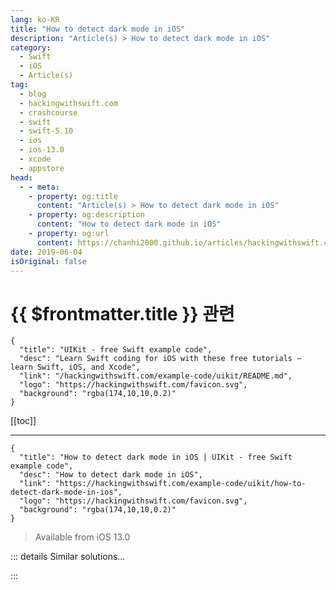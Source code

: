 ```yaml
---
lang: ko-KR
title: "How to detect dark mode in iOS"
description: "Article(s) > How to detect dark mode in iOS"
category:
  - Swift
  - iOS
  - Article(s)
tag: 
  - blog
  - hackingwithswift.com
  - crashcourse
  - swift
  - swift-5.10
  - ios
  - ios-13.0
  - xcode
  - appstore
head:
  - - meta:
    - property: og:title
      content: "Article(s) > How to detect dark mode in iOS"
    - property: og:description
      content: "How to detect dark mode in iOS"
    - property: og:url
      content: https://chanhi2000.github.io/articles/hackingwithswift.com/example-code/uikit/how-to-detect-dark-mode-in-ios.html
date: 2019-06-04
isOriginal: false
---
```


# {{ $frontmatter.title }} 관련

```component VPCard
{
  "title": "UIKit - free Swift example code",
  "desc": "Learn Swift coding for iOS with these free tutorials – learn Swift, iOS, and Xcode",
  "link": "/hackingwithswift.com/example-code/uikit/README.md",
  "logo": "https://hackingwithswift.com/favicon.svg",
  "background": "rgba(174,10,10,0.2)"
}
```

[[toc]]

---

```component VPCard
{
  "title": "How to detect dark mode in iOS | UIKit - free Swift example code",
  "desc": "How to detect dark mode in iOS",
  "link": "https://hackingwithswift.com/example-code/uikit/how-to-detect-dark-mode-in-ios",
  "logo": "https://hackingwithswift.com/favicon.svg",
  "background": "rgba(174,10,10,0.2)"
}
```

> Available from iOS 13.0

<!-- TODO: 작성 -->

<!--
If you need to take specific action depending on whether your user is running in light mode or dark mode – for example, doing some different drawing – then you should query the `userInterfaceStyle` of your view controller’s trait collection.

For example, this will print one of two messages when the user taps the screen depending on whether the device is set to light mode or dark mode:

```swift
override func touchesBegan(_ touches: Set<UITouch>, with event: UIEvent?) {
    if traitCollection.userInterfaceStyle == .light {
        print("Light mode")
    } else {
        print("Dark mode")
    }
}
```

-->

::: details Similar solutions…

<!--
/quick-start/swiftui/how-to-detect-dark-mode">How to detect dark mode 
/quick-start/swiftui/how-to-show-different-images-and-other-views-in-light-or-dark-mode">How to show different images and other views in light or dark mode 
/example-code/uicolor/how-to-use-semantic-colors-to-help-your-ios-app-adapt-to-dark-mode">How to use semantic colors to help your iOS app adapt to dark mode 
/example-code/uikit/how-to-force-a-view-controller-to-use-light-or-dark-mode">How to force a view controller to use light or dark mode 
/quick-start/swiftui/how-to-preview-your-layout-in-light-and-dark-mode">How to preview your layout in light and dark mode</a>
-->

:::

